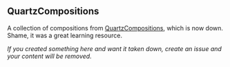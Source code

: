 QuartzCompositions
---

A collection of compositions from [QuartzCompositions](http://www.quartzcompositions.com), which is now down. Shame, it was a great learning resource.

*If you created something here and want it taken down, create an issue and your content will be removed.*